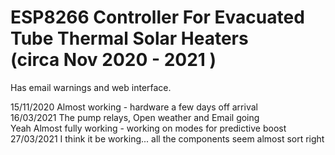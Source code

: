 ESP8266 Controller For Evacuated Tube Thermal Solar Heaters<br>(circa Nov 2020 - 2021 )
===========================================================

Has email warnings and web interface.

15/11/2020 Almost working - hardware a few days off arrival<br>
16/03/2021 The pump relays, Open weather and Email going  <br>
           Yeah Almost fully working - working on modes for predictive boost<br>
27/03/2021 I think it be working... all the components seem almost sort right<br>

